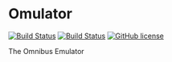 # Omulator
[![Build Status](https://travis-ci.com/mgukowsky/Omulator.svg?branch=master)](https://travis-ci.com/mgukowsky/Omulator)
[![Build Status](https://ci.appveyor.com/api/projects/status/lbl2dwjvl0is9tql/branch/master?svg=true)](https://ci.appveyor.com/project/mgukowsky/Omulator)
[![GitHub license](https://img.shields.io/badge/license-MIT-blue.svg)](https://raw.githubusercontent.com/mgukowsky/Omulator/master/LICENSE)

The Omnibus Emulator
